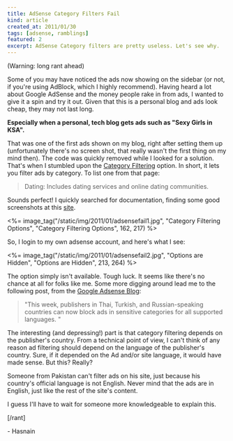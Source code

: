 ```yaml
---
title: AdSense Category Filters Fail
kind: article
created_at: 2011/01/30
tags: [adsense, ramblings]
featured: 2
excerpt: AdSense Category filters are pretty useless. Let's see why.
---
```


(Warning: long rant ahead)

Some of you may have noticed the ads now showing on the sidebar (or not, if you're using AdBlock, which I highly recommend). Having heard a lot about Google AdSense and the money people rake in from ads, I wanted to give it a spin and try it out. Given that this is a personal blog and ads look cheap, they may not last long.

**Especially when a personal, tech blog gets ads such as "Sexy Girls in KSA".**

That was one of the first ads shown on my blog, right after setting them up (unfortunately there's no screen shot, that really wasn't the first thing on my mind then). The code was quickly removed while I looked for a solution. That's when I stumbled upon the [Category Filtering](http://www.google.com/adsense/support/bin/answer.py?hl=en&answer=9346) option. In short, it lets you filter ads by category. To list one from that page:

> Dating: Includes dating services and online dating communities.

Sounds perfect! I quickly searched for documentation, finding some good screenshots at this [site](http://www.ditii.com/2010/10/04/adsense-general-category-blocking-beta-test-begins/).

<%= image_tag("/static/img/2011/01/adsensefail1.jpg", "Category Filtering Options", "Category Filtering Options", 162, 217) %>

So, I login to my own adsense account, and here's what I see:

<%= image_tag("/static/img/2011/01/adsensefail2.jpg", "Options are Hidden", "Options are Hidden", 213, 264) %>

The option simply isn't available. Tough luck. It seems like there's no chance at all for folks like me. Some more digging around lead me to the following post, from the [Google Adsense Blog](http://adsense.blogspot.com/2011/01/sensitive-category-blocking-now.html):

> "This week, publishers in Thai, Turkish, and Russian-speaking countries can now block ads in sensitive categories for all supported languages. "

The interesting (and depressing!) part is that category filtering depends on the publisher's country. From a technical point of view, I can't think of any reason ad filtering should depend on the language of the publisher's country. Sure, if it depended on the Ad and/or site language, it would have made sense. But this? Really?

Someone from Pakistan can't filter ads on his site, just because his country's official language is not English. Never mind that the ads are in English, just like the rest of the site's content.

I guess I'll have to wait for someone more knowledgeable to explain this.

[/rant]

\- Hasnain
